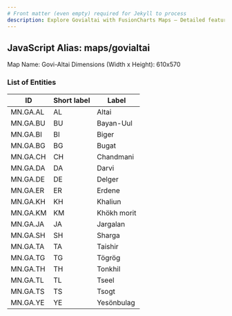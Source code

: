 ```yaml
---
# Front matter (even empty) required for Jekyll to process
description: Explore Govialtai with FusionCharts Maps – Detailed features for seamless integration. Try now & enhance your data visualization today! 
---
```


## JavaScript Alias: maps/govialtai

Map Name: Govi-Altai
Dimensions (Width x Height): 610x570





### List of Entities

ID | Short label | Label
---|---|---|
MN.GA.AL | AL | Altai
MN.GA.BU | BU | Bayan-Uul
MN.GA.BI | BI | Biger
MN.GA.BG | BG | Bugat		
MN.GA.CH | CH | Chandmani
MN.GA.DA | DA | Darvi
MN.GA.DE | DE | Delger
MN.GA.ER | ER | Erdene		
MN.GA.KH | KH | Khaliun
MN.GA.KM | KM | Khökh morit
MN.GA.JA | JA | Jargalan
MN.GA.SH | SH | Sharga		
MN.GA.TA | TA | Taishir
MN.GA.TG | TG | Tögrög
MN.GA.TH | TH | Tonkhil
MN.GA.TL | TL | Tseel		
MN.GA.TS | TS | Tsogt
MN.GA.YE | YE | Yesönbulag